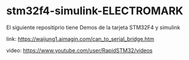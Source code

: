 # stm32f4-simulink-ELECTROMARK

El siguiente repositiprio tiene Demos de la tarjeta STM32F4 y simulink

link:
https://waijung1.aimagin.com/can_to_serial_bridge.htm

video:
https://www.youtube.com/user/RapidSTM32/videos

